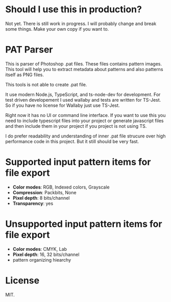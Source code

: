 # Should I use this in production?
Not yet. There is still work in progress. I will probably change and break some things. Make your own copy if you want to.

# PAT Parser
This is parser of Photoshop .pat files. These files contains pattern images. This tool will help you to extract metadata about patterns and also patterns itself as PNG files.

This tools is not able to create .pat file.

It use modern Node.js, TypeScript, and ts-node-dev for development. For test driven developement I used wallaby and tests are written for TS-Jest. So if you have no license for Wallaby just use TS-Jest.

Right now it has no UI or command line interface. If you want to use this you need to include typescript files into your project or generate javascript files and then include them in your project if you project is not using TS.

I do prefer readability and understanding of inner .pat file strucure over high performance code in this project. But it still should be very fast.

# Supported input pattern items for file export
- __Color modes__: RGB, Indexed colors, Grayscale
- __Compression__: Packbits, None
- __Pixel depth__: 8 bits/channel
- __Transparency__: yes

# Unsupported input pattern items for file export
- __Color modes__: CMYK, Lab
- __Pixel depth__: 16, 32 bits/channel
- pattern organizing hiearchy

# License
MIT.